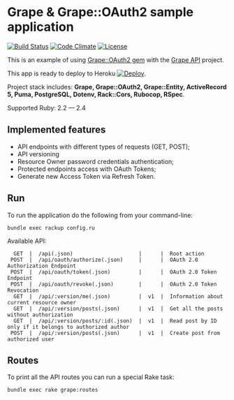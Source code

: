 # Grape & Grape::OAuth2 sample application
[![Build Status](https://travis-ci.org/grape-oauth2/grape-oauth2-sample.svg?branch=master)](https://travis-ci.org/grape-oauth2/grape-oauth2-sample)
[![Code Climate](https://codeclimate.com/github/grape-oauth2/grape-oauth2-sample/badges/gpa.svg)](https://codeclimate.com/github/grape-oauth2/grape-oauth2-sample)
[![License](http://img.shields.io/badge/license-MIT-brightgreen.svg)](#license)

This is an example of using [Grape::OAuth2 gem](https://github.com/nbulaj/grape_oauth2) with the [Grape API](https://github.com/ruby-grape/grape) project.

This app is ready to deploy to Heroku [![Deploy](https://www.herokucdn.com/deploy/button.png)](https://heroku.com/deploy?template=https://github.com/grape-oauth2/grape-oauth2-sample).

Project stack includes: **Grape, Grape::OAuth2, Grape::Entity, ActiveRecord 5, Puma, PostgreSQL, Dotenv, Rack::Cors, Rubocop, RSpec**.

Supported Ruby: 2.2 — 2.4

## Implemented features

* API endpoints with different types of requests (GET, POST);
* API versioning
* Resource Owner password credentials authentication;
* Protected endpoints access with OAuth Tokens;
* Generate new Access Token via Refresh Token.

## Run

To run the application do the following from your command-line:

`bundle exec rackup config.ru`

Available API:

```
  GET  |  /api(.json)                     |      |  Root action   
 POST  |  /api/oauth/authorize(.json)     |      |  OAuth 2.0 Authorization Endpoint                       
 POST  |  /api/oauth/token(.json)         |      |  OAuth 2.0 Token Endpoint                               
 POST  |  /api/oauth/revoke(.json)        |      |  OAuth 2.0 Token Revocation      
  GET  |  /api/:version/me(.json)         |  v1  |  Information about current resource owner
  GET  |  /api/:version/posts(.json)      |  v1  |  Get all the posts without authorization                
  GET  |  /api/:version/posts/:id(.json)  |  v1  |  Read post by ID only if it belongs to authorized author
 POST  |  /api/:version/posts(.json)      |  v1  |  Create post from authorized user                       
```

## Routes

To print all the API routes you can run a special Rake task:

`bundle exec rake grape:routes`
